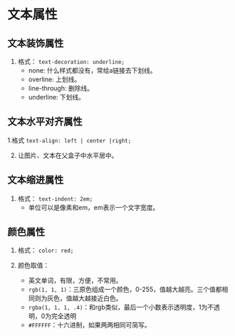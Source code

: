 # 文本属性

## 文本装饰属性

1. 格式： `text-decoration: underline;`
    - none: 什么样式都没有，常给a链接去下划线。
    - overline: 上划线。
    - line-through: 删除线。
    - underline: 下划线。

## 文本水平对齐属性

1.格式 `text-align: left | center |right;`

2. 让图片、文本在父盒子中水平居中。

## 文本缩进属性

1. 格式： `text-indent: 2em;`
    - 单位可以是像素和em，em表示一个文字宽度。

## 颜色属性

1. 格式： `color: red;`

2. 颜色取值：
   - 英文单词，有限，方便，不常用。
   - `rgb(1, 1, 1)`：三原色组成一个颜色，0-255，值越大越亮。三个值都相同则为灰色，值越大越接近白色。
   - `rgba(1, 1, 1, .4)`：和rgb类似，最后一个小数表示透明度，1为不透明，0为完全透明
   - `#FFFFFF`：十六进制，如果两两相同可简写。